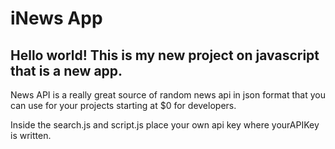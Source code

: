# iNews App

## Hello world! This is my new project on javascript that is a new app.

News API is a really great source of random news api in json format that you can use for your projects starting at $0 for developers.

Inside the search.js and script.js place your own api key where yourAPIKey is written.